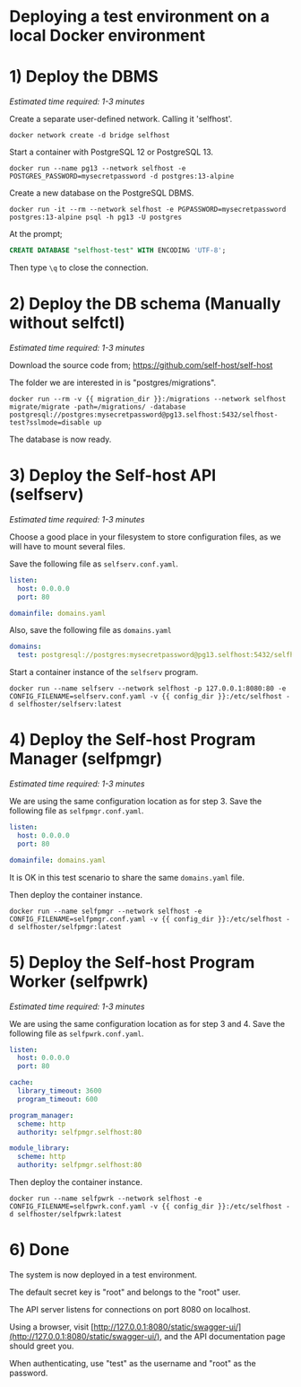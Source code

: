 # Deploying a test environment on a local Docker environment


# 1) Deploy the DBMS

*Estimated time required: 1-3 minutes*

Create a separate user-defined network. Calling it 'selfhost'.

```text
docker network create -d bridge selfhost
```

Start a container with PostgreSQL 12 or PostgreSQL 13.

```text
docker run --name pg13 --network selfhost -e POSTGRES_PASSWORD=mysecretpassword -d postgres:13-alpine
```

Create a new database on the PostgreSQL DBMS.

```text
docker run -it --rm --network selfhost -e PGPASSWORD=mysecretpassword postgres:13-alpine psql -h pg13 -U postgres
```

At the prompt;

```sql
CREATE DATABASE "selfhost-test" WITH ENCODING 'UTF-8';
```

Then type `\q` to close the connection.


# 2) Deploy the DB schema (Manually without selfctl)

*Estimated time required: 1-3 minutes*

Download the source code from; https://github.com/self-host/self-host

The folder we are interested in is "postgres/migrations".

```text
docker run --rm -v {{ migration_dir }}:/migrations --network selfhost migrate/migrate -path=/migrations/ -database postgresql://postgres:mysecretpassword@pg13.selfhost:5432/selfhost-test?sslmode=disable up
```

The database is now ready.


# 3) Deploy the Self-host API (selfserv)

*Estimated time required: 1-3 minutes*

Choose a good place in your filesystem to store configuration files, as we will have to mount several files.

Save the following file as `selfserv.conf.yaml`.

```yaml
listen:
  host: 0.0.0.0
  port: 80

domainfile: domains.yaml
```

Also, save the following file as `domains.yaml`
```yaml
domains:
  test: postgresql://postgres:mysecretpassword@pg13.selfhost:5432/selfhost-test
```

Start a container instance of the `selfserv` program.

```text
docker run --name selfserv --network selfhost -p 127.0.0.1:8080:80 -e CONFIG_FILENAME=selfserv.conf.yaml -v {{ config_dir }}:/etc/selfhost -d selfhoster/selfserv:latest
```


# 4) Deploy the Self-host Program Manager (selfpmgr)

*Estimated time required: 1-3 minutes*

We are using the same configuration location as for step 3. Save the following file as `selfpmgr.conf.yaml`.

```yaml
listen:
  host: 0.0.0.0
  port: 80

domainfile: domains.yaml
```

It is OK in this test scenario to share the same `domains.yaml` file.

Then deploy the container instance.

```text
docker run --name selfpmgr --network selfhost -e CONFIG_FILENAME=selfpmgr.conf.yaml -v {{ config_dir }}:/etc/selfhost -d selfhoster/selfpmgr:latest
```


# 5) Deploy the Self-host Program Worker (selfpwrk)

*Estimated time required: 1-3 minutes*

We are using the same configuration location as for step 3 and 4. Save the following file as `selfpwrk.conf.yaml`.

```yaml
listen:
  host: 0.0.0.0
  port: 80

cache:
  library_timeout: 3600
  program_timeout: 600

program_manager:
  scheme: http
  authority: selfpmgr.selfhost:80

module_library:
  scheme: http
  authority: selfpmgr.selfhost:80
```

Then deploy the container instance.

```text
docker run --name selfpwrk --network selfhost -e CONFIG_FILENAME=selfpwrk.conf.yaml -v {{ config_dir }}:/etc/selfhost -d selfhoster/selfpwrk:latest
```


# 6) Done

The system is now deployed in a test environment.

The default secret key is "root" and belongs to the "root" user.

The API server listens for connections on port 8080 on localhost.

Using a browser, visit [http://127.0.0.1:8080/static/swagger-ui/](http://127.0.0.1:8080/static/swagger-ui/), and the API documentation page should greet you.

When authenticating, use "test" as the username and "root" as the password.
